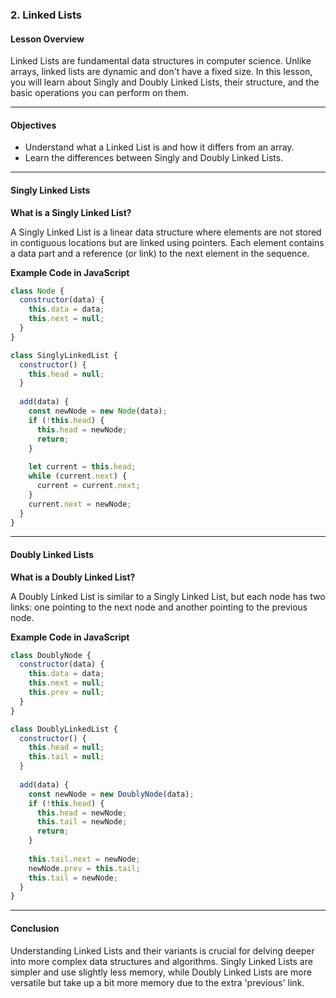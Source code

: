 ### 2. **Linked Lists**

#### Lesson Overview

Linked Lists are fundamental data structures in computer science. Unlike arrays, linked lists are dynamic and don't have a fixed size. In this lesson, you will learn about Singly and Doubly Linked Lists, their structure, and the basic operations you can perform on them.

---

#### Objectives

- Understand what a Linked List is and how it differs from an array.
- Learn the differences between Singly and Doubly Linked Lists.

---

#### Singly Linked Lists

**What is a Singly Linked List?**

A Singly Linked List is a linear data structure where elements are not stored in contiguous locations but are linked using pointers. Each element contains a data part and a reference (or link) to the next element in the sequence.

**Example Code in JavaScript**

```javascript
class Node {
  constructor(data) {
    this.data = data;
    this.next = null;
  }
}

class SinglyLinkedList {
  constructor() {
    this.head = null;
  }
  
  add(data) {
    const newNode = new Node(data);
    if (!this.head) {
      this.head = newNode;
      return;
    }
    
    let current = this.head;
    while (current.next) {
      current = current.next;
    }
    current.next = newNode;
  }
}
```

---

#### Doubly Linked Lists

**What is a Doubly Linked List?**

A Doubly Linked List is similar to a Singly Linked List, but each node has two links: one pointing to the next node and another pointing to the previous node.

**Example Code in JavaScript**

```javascript
class DoublyNode {
  constructor(data) {
    this.data = data;
    this.next = null;
    this.prev = null;
  }
}

class DoublyLinkedList {
  constructor() {
    this.head = null;
    this.tail = null;
  }
  
  add(data) {
    const newNode = new DoublyNode(data);
    if (!this.head) {
      this.head = newNode;
      this.tail = newNode;
      return;
    }
    
    this.tail.next = newNode;
    newNode.prev = this.tail;
    this.tail = newNode;
  }
}
```

---

#### Conclusion

Understanding Linked Lists and their variants is crucial for delving deeper into more complex data structures and algorithms. Singly Linked Lists are simpler and use slightly less memory, while Doubly Linked Lists are more versatile but take up a bit more memory due to the extra 'previous' link.